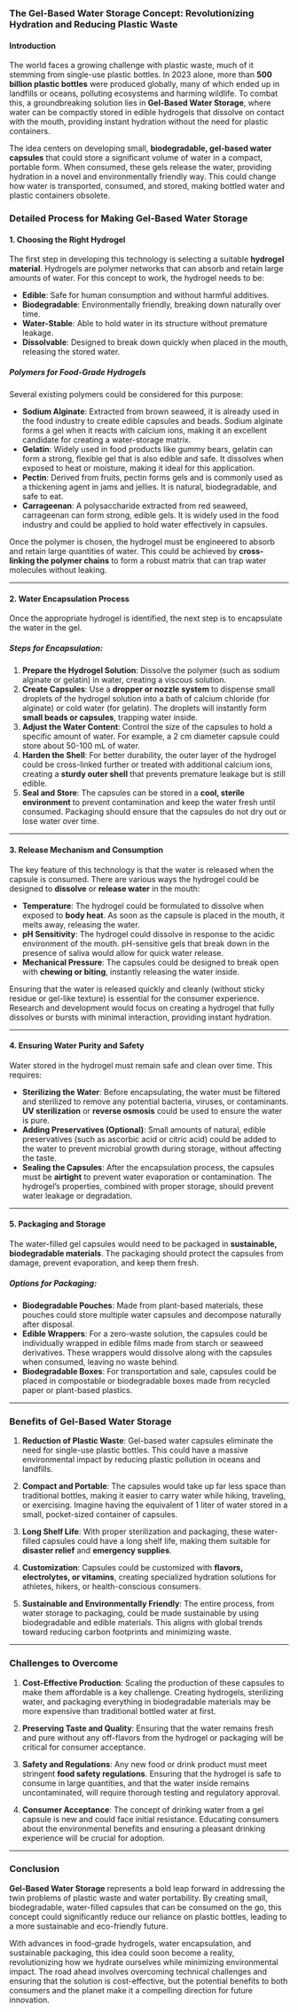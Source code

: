 ### The Gel-Based Water Storage Concept: Revolutionizing Hydration and Reducing Plastic Waste

#### Introduction

The world faces a growing challenge with plastic waste, much of it stemming from single-use plastic bottles. In 2023 alone, more than **500 billion plastic bottles** were produced globally, many of which ended up in landfills or oceans, polluting ecosystems and harming wildlife. To combat this, a groundbreaking solution lies in **Gel-Based Water Storage**, where water can be compactly stored in edible hydrogels that dissolve on contact with the mouth, providing instant hydration without the need for plastic containers.

The idea centers on developing small, **biodegradable, gel-based water capsules** that could store a significant volume of water in a compact, portable form. When consumed, these gels release the water, providing hydration in a novel and environmentally friendly way. This could change how water is transported, consumed, and stored, making bottled water and plastic containers obsolete.

### Detailed Process for Making Gel-Based Water Storage

#### 1. **Choosing the Right Hydrogel**
The first step in developing this technology is selecting a suitable **hydrogel material**. Hydrogels are polymer networks that can absorb and retain large amounts of water. For this concept to work, the hydrogel needs to be:
- **Edible**: Safe for human consumption and without harmful additives.
- **Biodegradable**: Environmentally friendly, breaking down naturally over time.
- **Water-Stable**: Able to hold water in its structure without premature leakage.
- **Dissolvable**: Designed to break down quickly when placed in the mouth, releasing the stored water.

##### Polymers for Food-Grade Hydrogels
Several existing polymers could be considered for this purpose:
- **Sodium Alginate**: Extracted from brown seaweed, it is already used in the food industry to create edible capsules and beads. Sodium alginate forms a gel when it reacts with calcium ions, making it an excellent candidate for creating a water-storage matrix.
- **Gelatin**: Widely used in food products like gummy bears, gelatin can form a strong, flexible gel that is also edible and safe. It dissolves when exposed to heat or moisture, making it ideal for this application.
- **Pectin**: Derived from fruits, pectin forms gels and is commonly used as a thickening agent in jams and jellies. It is natural, biodegradable, and safe to eat.
- **Carrageenan**: A polysaccharide extracted from red seaweed, carrageenan can form strong, edible gels. It is widely used in the food industry and could be applied to hold water effectively in capsules.

Once the polymer is chosen, the hydrogel must be engineered to absorb and retain large quantities of water. This could be achieved by **cross-linking the polymer chains** to form a robust matrix that can trap water molecules without leaking.

---

#### 2. **Water Encapsulation Process**
Once the appropriate hydrogel is identified, the next step is to encapsulate the water in the gel.

##### Steps for Encapsulation:
1. **Prepare the Hydrogel Solution**: Dissolve the polymer (such as sodium alginate or gelatin) in water, creating a viscous solution.
2. **Create Capsules**: Use a **dropper or nozzle system** to dispense small droplets of the hydrogel solution into a bath of calcium chloride (for alginate) or cold water (for gelatin). The droplets will instantly form **small beads or capsules**, trapping water inside.
3. **Adjust the Water Content**: Control the size of the capsules to hold a specific amount of water. For example, a 2 cm diameter capsule could store about 50-100 mL of water.
4. **Harden the Shell**: For better durability, the outer layer of the hydrogel could be cross-linked further or treated with additional calcium ions, creating a **sturdy outer shell** that prevents premature leakage but is still edible.
5. **Seal and Store**: The capsules can be stored in a **cool, sterile environment** to prevent contamination and keep the water fresh until consumed. Packaging should ensure that the capsules do not dry out or lose water over time.

---

#### 3. **Release Mechanism and Consumption**
The key feature of this technology is that the water is released when the capsule is consumed. There are various ways the hydrogel could be designed to **dissolve** or **release water** in the mouth:

- **Temperature**: The hydrogel could be formulated to dissolve when exposed to **body heat**. As soon as the capsule is placed in the mouth, it melts away, releasing the water.
- **pH Sensitivity**: The hydrogel could dissolve in response to the acidic environment of the mouth. pH-sensitive gels that break down in the presence of saliva would allow for quick water release.
- **Mechanical Pressure**: The capsules could be designed to break open with **chewing or biting**, instantly releasing the water inside.
  
Ensuring that the water is released quickly and cleanly (without sticky residue or gel-like texture) is essential for the consumer experience. Research and development would focus on creating a hydrogel that fully dissolves or bursts with minimal interaction, providing instant hydration.

---

#### 4. **Ensuring Water Purity and Safety**
Water stored in the hydrogel must remain safe and clean over time. This requires:
- **Sterilizing the Water**: Before encapsulating, the water must be filtered and sterilized to remove any potential bacteria, viruses, or contaminants. **UV sterilization** or **reverse osmosis** could be used to ensure the water is pure.
- **Adding Preservatives (Optional)**: Small amounts of natural, edible preservatives (such as ascorbic acid or citric acid) could be added to the water to prevent microbial growth during storage, without affecting the taste.
- **Sealing the Capsules**: After the encapsulation process, the capsules must be **airtight** to prevent water evaporation or contamination. The hydrogel’s properties, combined with proper storage, should prevent water leakage or degradation.

---

#### 5. **Packaging and Storage**
The water-filled gel capsules would need to be packaged in **sustainable, biodegradable materials**. The packaging should protect the capsules from damage, prevent evaporation, and keep them fresh.

##### Options for Packaging:
- **Biodegradable Pouches**: Made from plant-based materials, these pouches could store multiple water capsules and decompose naturally after disposal.
- **Edible Wrappers**: For a zero-waste solution, the capsules could be individually wrapped in edible films made from starch or seaweed derivatives. These wrappers would dissolve along with the capsules when consumed, leaving no waste behind.
- **Biodegradable Boxes**: For transportation and sale, capsules could be placed in compostable or biodegradable boxes made from recycled paper or plant-based plastics.

---

### Benefits of Gel-Based Water Storage

1. **Reduction of Plastic Waste**: Gel-based water capsules eliminate the need for single-use plastic bottles. This could have a massive environmental impact by reducing plastic pollution in oceans and landfills.
  
2. **Compact and Portable**: The capsules would take up far less space than traditional bottles, making it easier to carry water while hiking, traveling, or exercising. Imagine having the equivalent of 1 liter of water stored in a small, pocket-sized container of capsules.
  
3. **Long Shelf Life**: With proper sterilization and packaging, these water-filled capsules could have a long shelf life, making them suitable for **disaster relief** and **emergency supplies**.
  
4. **Customization**: Capsules could be customized with **flavors, electrolytes, or vitamins**, creating specialized hydration solutions for athletes, hikers, or health-conscious consumers.
  
5. **Sustainable and Environmentally Friendly**: The entire process, from water storage to packaging, could be made sustainable by using biodegradable and edible materials. This aligns with global trends toward reducing carbon footprints and minimizing waste.

---

### Challenges to Overcome

1. **Cost-Effective Production**: Scaling the production of these capsules to make them affordable is a key challenge. Creating hydrogels, sterilizing water, and packaging everything in biodegradable materials may be more expensive than traditional bottled water at first.
  
2. **Preserving Taste and Quality**: Ensuring that the water remains fresh and pure without any off-flavors from the hydrogel or packaging will be critical for consumer acceptance.
  
3. **Safety and Regulations**: Any new food or drink product must meet stringent **food safety regulations**. Ensuring that the hydrogel is safe to consume in large quantities, and that the water inside remains uncontaminated, will require thorough testing and regulatory approval.
  
4. **Consumer Acceptance**: The concept of drinking water from a gel capsule is new and could face initial resistance. Educating consumers about the environmental benefits and ensuring a pleasant drinking experience will be crucial for adoption.

---

### Conclusion

**Gel-Based Water Storage** represents a bold leap forward in addressing the twin problems of plastic waste and water portability. By creating small, biodegradable, water-filled capsules that can be consumed on the go, this concept could significantly reduce our reliance on plastic bottles, leading to a more sustainable and eco-friendly future.

With advances in food-grade hydrogels, water encapsulation, and sustainable packaging, this idea could soon become a reality, revolutionizing how we hydrate ourselves while minimizing environmental impact. The road ahead involves overcoming technical challenges and ensuring that the solution is cost-effective, but the potential benefits to both consumers and the planet make it a compelling direction for future innovation.